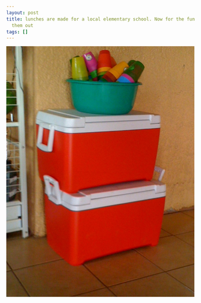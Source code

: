 ```yaml
---
layout: post
title: lunches are made for a local elementary school. Now for the fun part, handing
  them out
tags: []
---
```


<p>
<div class='p_embed p_image_embed'>
<img alt="Image" height="667" src="/images/27650905-image.jpg" width="500" />

</div>
</p>
